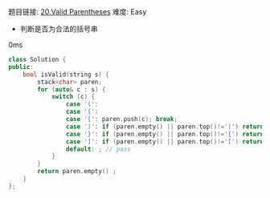 题目链接: [20.Valid Parentheses][1]
难度: Easy

- 判断是否为合法的括号串

0ms

```cpp
class Solution {
public:
    bool isValid(string s) {
        stack<char> paren;
        for (auto& c : s) {
            switch (c) {
                case '(': 
                case '{': 
                case '[': paren.push(c); break;
                case ')': if (paren.empty() || paren.top()!='(') return false; else paren.pop(); break;
                case '}': if (paren.empty() || paren.top()!='{') return false; else paren.pop(); break;
                case ']': if (paren.empty() || paren.top()!='[') return false; else paren.pop(); break;
                default: ; // pass
            }
        }
        return paren.empty() ;
    }
};
```

[1]: https://leetcode.com/problems/valid-parentheses/